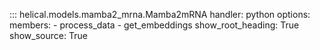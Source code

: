 ::: helical.models.mamba2_mrna.Mamba2mRNA
    handler: python
    options:
      members:
        - process_data
        - get_embeddings
      show_root_heading: True
      show_source: True